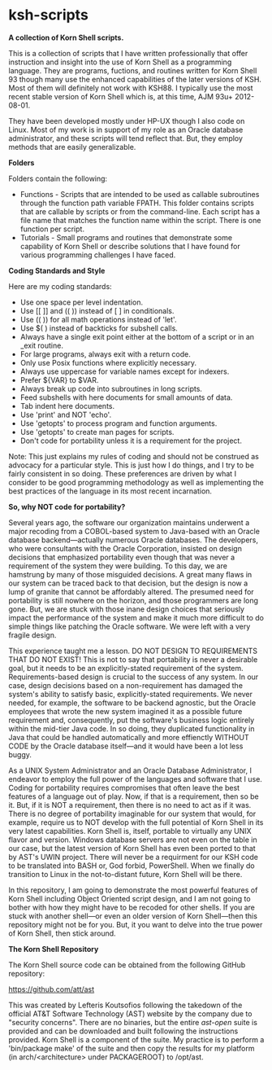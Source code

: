 # ksh-scripts
<b>A collection of Korn Shell scripts.</b>

This is a collection of scripts that I have written professionally that offer instruction and insight into the use of Korn Shell as a programming language.  They are programs, fuctions, and routines written for Korn Shell 93 though many use the enhanced capabilities of the later versions of KSH.  Most of them will definitely not work with KSH88.  I typically use the most recent stable version of Korn Shell which is, at this time, AJM 93u+ 2012-08-01.

They have been developed mostly under HP-UX though I also code on Linux.  Most of my work is in support of my role as an Oracle database administrator, and these scripts will tend reflect that.  But, they employ methods that are easily generalizable.

<b>Folders</b>

Folders contain the following:

- Functions - Scripts that are intended to be used as callable subroutines through the function path variable FPATH.  This folder contains scripts that are callable by scripts or from the command-line.  Each script has a file name that matches the function name within the script.  There is one function per script.
- Tutorials - Small programs and routines that demonstrate some capability of Korn Shell or describe solutions that I have found for various programming challenges I have faced.

<b>Coding Standards and Style</b>

Here are my coding standards:

- Use one space per level indentation.
- Use [[ ]] and (( )) instead of [  ] in conditionals.
- Use (( )) for all math operations instead of 'let'.
- Use $( ) instead of backticks for subshell calls.
- Always have a single exit point either at the bottom of a script or in an _exit routine.
- For large programs, always exit with a return code.
- Only use Posix functions where explicitly necessary.
- Always use uppercase for variable names except for indexers.
- Prefer ${VAR} to $VAR.
- Always break up code into subroutines in long scripts.
- Feed subshells with here documents for small amounts of data.
- Tab indent here documents.
- Use 'print' and NOT 'echo'.
- Use 'getopts' to process program and function arguments.
- Use 'getopts' to create man pages for scripts.
- Don't code for portability unless it is a requirement for the project.

Note:  This just explains my rules of coding and should not be construed as advocacy for a particular style.  This is just how I do things, and I try to be fairly consistent in so doing.  These preferences are driven by what I consider to be good programming methodology as well as implementing the best practices of the language in its most recent incarnation.

<b>So, why NOT code for portability?</b>

Several years ago, the software our organization maintains underwent a major recoding from a COBOL-based system to Java-based with an Oracle database backend&mdash;actually numerous Oracle databases.  The developers, who were consultants with the Oracle Corporation, insisted on design decisions that emphasized portability even though that was never a requirement of the system they were building.  To this day, we are hamstrung by many of those misguided decisions.  A great many flaws in our system can be traced back to that decision, but the design is now a lump of granite that cannot be affordably altered.  The presumed need for portability is still nowhere on the horizon, and those programmers are long gone.  But, we are stuck with those inane design choices that seriously impact the performance of the system and make it much more difficult to do simple things like patching the Oracle software.  We were left with a very fragile design.

This experience taught me a lesson.  DO NOT DESIGN TO REQUIREMENTS THAT DO NOT EXIST!  This is not to say that portability is never a desirable goal, but it needs to be an explicitly-stated requirement of the system.  Requirements-based design is crucial to the success of any system.  In our case, design decisions based on a non-requirement has damaged the system's ability to satisfy basic, explicitly-stated requirements.  We never needed, for example, the software to be backend agnostic, but the Oracle employees that wrote the new system imagined it as a possible future requirement and, consequently, put the software's business logic entirely within the mid-tier Java code.  In so doing, they duplicated functionality in Java that could be handled automatically and more effienctly WITHOUT CODE by the Oracle database itself&mdash;and it would have been a lot less buggy.

As a UNIX System Administrator and an Oracle Database Administrator, I endeavor to employ the full power of the languages and software that I use.  Coding for portability requires compromises that often leave the best features of a language out of play. Now, if that is a requirement, then so be it.  But, if it is NOT a requirement, then there is no need to act as if it was.  There is no degree of portability imaginable for our system that would, for example, require us to NOT develop with the full potential of Korn Shell in its very latest capabilities.  Korn Shell is, itself, portable to virtually any UNIX flavor and version.  Windows database servers are not even on the table in our case, but the latest version of Korn Shell has even been ported to that by AST's UWIN project.  There will never be a requirment for our KSH code to be translated into BASH or, God forbid, PowerShell.  When we finally do transition to Linux in the not-to-distant future, Korn Shell will be there.

In this repository, I am going to demonstrate the most powerful features of Korn Shell including Object Oriented script design, and I am not going to bother with how they might have to be recoded for other shells.  If you are stuck with another shell&mdash;or even an older version of Korn Shell&mdash;then this repository might not be for you.  But, it you want to delve into the true power of Korn Shell, then stick around.

<b>The Korn Shell Repository</b>

The Korn Shell source code can be obtained from the following GitHub repository:

https://github.com/att/ast

This was created by Lefteris Koutsofios following the takedown of the official AT&T Software Technology (AST) website by the company due to "security concerns".  There are no binaries, but the entire <i>ast-open</i> suite is provided and can be downloaded and built following the instructions provided.  Korn Shell is a component of the suite.  My practice is to perform a 'bin/package make' of the suite and then copy the results for my platform (in arch/\<architecture\> under PACKAGEROOT) to /opt/ast.
